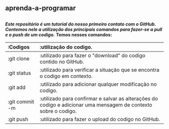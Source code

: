 ## **aprenda-a-programar** <h2>
***Este repositório é um tutorial do nosso primeiro contato com o GitHub.***
***Contemos nele a utilização dos principais comandos para fazer-se a pull e o push de um codigo.***
**Temos nesses comandos:**
 
 :Codigos  | :utilização do codigo.
 :-------- | :-----------------
 :git clone | :utilizado para fazer o "download" do codigo contido no GitHub.
 :git status | :utilizado para verificar a situação que se encontra o codigo em contexto.
 :git add | :utilizado para adicionar qualquer modificação no codigo.
 :git commit -m | :utilizado para confirmar e salvar as alterações do codigo e adicionar uma mensagem de contexto sobre o codigo.
 :git push | :utilizado para fazer o upload do codigo no GitHub.
